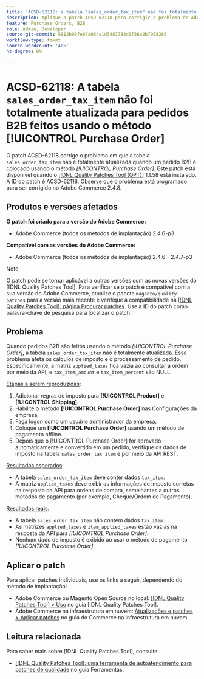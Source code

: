 ```yaml
---
title: 'ACSD-62118: a tabela "sales_order_tax_item" não foi totalmente atualizada para ordens B2B feitas usando o método [!UICONTROL Purchase Order]'
description: Aplique o patch ACSD-62118 para corrigir o problema do Adobe Commerce em que a tabela "sales_order_tax_item" não é totalmente atualizada quando pedidos B2B são feitos usando o método [!UICONTROL Purchase Order].
feature: Purchase Orders, B2B
role: Admin, Developer
source-git-commit: 5812b90fe07a084a1d3487784d0f36a2b7958286
workflow-type: tm+mt
source-wordcount: '405'
ht-degree: 0%

---
```



# ACSD-62118: A tabela `sales_order_tax_item` não foi totalmente atualizada para pedidos B2B feitos usando o método [!UICONTROL Purchase Order]

O patch ACSD-62118 corrige o problema em que a tabela `sales_order_tax_item` não é totalmente atualizada quando um pedido B2B é colocado usando o método *[!UICONTROL Purchase Order]*. Este patch está disponível quando o [[!DNL Quality Patches Tool (QPT)]](/help/tools/quality-patches-tool/quality-patches-tool-to-self-serve-quality-patches.md) 1.1.58 está instalado. A ID do patch é ACSD-62118. Observe que o problema está programado para ser corrigido no Adobe Commerce 2.4.8.

## Produtos e versões afetados

**O patch foi criado para a versão do Adobe Commerce:**

* Adobe Commerce (todos os métodos de implantação) 2.4.6-p3

**Compatível com as versões do Adobe Commerce:**

* Adobe Commerce (todos os métodos de implantação) 2.4.6 - 2.4.7-p3

>[!NOTE]
>
>O patch pode se tornar aplicável a outras versões com as novas versões do [!DNL Quality Patches Tool]. Para verificar se o patch é compatível com a sua versão do Adobe Commerce, atualize o pacote `magento/quality-patches` para a versão mais recente e verifique a compatibilidade na [[!DNL Quality Patches Tool]: página Procurar patches](https://experienceleague.adobe.com/tools/commerce-quality-patches/index.html). Use a ID do patch como palavra-chave de pesquisa para localizar o patch.

## Problema

Quando pedidos B2B são feitos usando o método *[!UICONTROL Purchase Order]*, a tabela `sales_order_tax_item` não é totalmente atualizada. Esse problema afeta os cálculos de imposto e o processamento de pedido. Especificamente, a matriz `applied_taxes` fica vazia ao consultar a ordem por meio da API, e `tax_item_amount` e `tax_item_percent` são NULL.

<u>Etapas a serem reproduzidas</u>:

1. Adicionar regras de imposto para **[!UICONTROL Product]** e **[!UICONTROL Shipping]**.
1. Habilite o método **[!UICONTROL Purchase Order]** nas Configurações da empresa.
1. Faça logon como um usuário administrador da empresa.
1. Coloque um **[!UICONTROL Purchase Order]** usando um método de pagamento offline.
1. Depois que o [!UICONTROL Purchase Order] for aprovado automaticamente e convertido em um pedido, verifique os dados de imposto na tabela `sales_order_tax_item` e por meio da API REST.

<u>Resultados esperados</u>:

* A tabela `sales_order_tax_item` deve conter dados `tax_item`.
* A matriz `applied_taxes` deve exibir as informações de imposto corretas na resposta da API para ordens de compra, semelhantes a outros métodos de pagamento (por exemplo, Cheque/Ordem de Pagamento).

<u>Resultados reais</u>:

* A tabela `sales_order_tax_item` não contém dados `tax_item`.
* As matrizes `applied_taxes` e `item_applied_taxes` estão vazias na resposta da API para *[!UICONTROL Purchase Order]*.
* Nenhum dado de imposto é exibido ao usar o método de pagamento *[!UICONTROL Purchase Order]*.

## Aplicar o patch

Para aplicar patches individuais, use os links a seguir, dependendo do método de implantação:

* Adobe Commerce ou Magento Open Source no local: [[!DNL Quality Patches Tool] > Uso](/help/tools/quality-patches-tool/usage.md) no guia [!DNL Quality Patches Tool].
* Adobe Commerce na infraestrutura em nuvem: [Atualizações e patches > Aplicar patches](https://experienceleague.adobe.com/docs/commerce-cloud-service/user-guide/develop/upgrade/apply-patches.html) no guia do Commerce na infraestrutura em nuvem.

## Leitura relacionada

Para saber mais sobre [!DNL Quality Patches Tool], consulte:

* [[!DNL Quality Patches Tool]: uma ferramenta de autoatendimento para patches de qualidade](/help/tools/quality-patches-tool/quality-patches-tool-to-self-serve-quality-patches.md) no guia Ferramentas.
